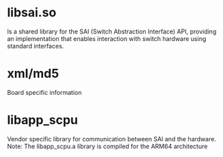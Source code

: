 # libsai.so 
Is a shared library for the SAI (Switch Abstraction Interface) API, providing an implementation that enables interaction with switch hardware using standard interfaces.

# xml/md5
Board specific information

# libapp_scpu
Vendor specific library for communication between SAI and the hardware.
Note: The libapp_scpu.a library is compiled for the ARM64 architecture
